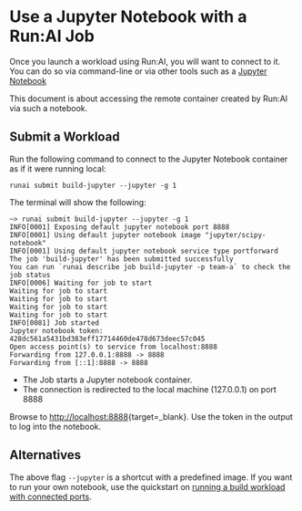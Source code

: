 # Use a Jupyter Notebook with a Run:AI Job

Once you launch a workload using Run:AI, you will want to connect to it. You can do so via command-line or via other tools such as a [Jupyter Notebook](../Walkthroughs/walkthrough-build-ports.md)

This document is about accessing the remote container created by Run:AI via such a notebook.


## Submit a Workload

Run the following command to connect to the Jupyter Notebook container as if it were running local:

```
runai submit build-jupyter --jupyter -g 1
```

The terminal will show the following: 

``` shell
~> runai submit build-jupyter --jupyter -g 1
INFO[0001] Exposing default jupyter notebook port 8888
INFO[0001] Using default jupyter notebook image "jupyter/scipy-notebook"
INFO[0001] Using default jupyter notebook service type portforward
The job 'build-jupyter' has been submitted successfully
You can run `runai describe job build-jupyter -p team-a` to check the job status
INFO[0006] Waiting for job to start
Waiting for job to start
Waiting for job to start
Waiting for job to start
Waiting for job to start
INFO[0081] Job started
Jupyter notebook token: 428dc561a5431bd383eff17714460de478d673deec57c045
Open access point(s) to service from localhost:8888
Forwarding from 127.0.0.1:8888 -> 8888
Forwarding from [::1]:8888 -> 8888
```

* The Job starts a Jupyter notebook container.
* The connection is redirected to the local machine (127.0.0.1) on port 8888


Browse to [http://localhost:8888](http://localhost:8888){target=_blank}. Use the token in the output to log into the notebook. 

## Alternatives

The above flag `--jupyter` is a shortcut with a predefined image. If you want to run your own notebook, use the quickstart on [running a build workload with connected ports](../Walkthroughs/walkthrough-build-ports.md). 

